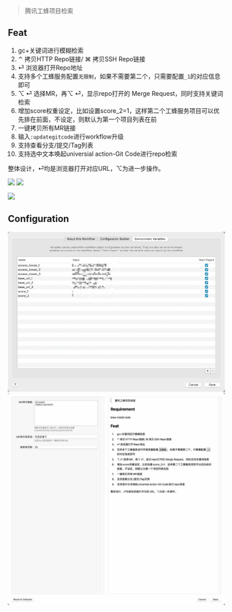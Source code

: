 > 腾讯工蜂项目检索

## Feat

1. gc+关键词进行模糊检索
2. ⌃ 拷贝HTTP Repo链接/ ⌘ 拷贝SSH Repo链接
3. ⏎ 浏览器打开Repo地址
4. 支持多个工蜂服务配置`无限制`，如果不需要第二个，只需要配置`_1`的对应信息即可
5. ⌥ ⏎ 选择MR，再⌥ ⏎，显示repo打开的 Merge Request，同时支持关键词检索
6. 增加score权重设定，比如设置score_2=1，这样第二个工蜂服务项目可以优先排在前面，不设定，则默认为第一个项目列表在前
7. 一键拷贝所有MR链接
8. 输入`:updategitcode`进行workflow升级
9. 支持查看分支/提交/Tag列表
10. 支持选中文本唤起universial action-Git Code进行repo检索

整体设计，⏎均是浏览器打开对应URL，⌥为进一步操作。



![](https://img.shields.io/badge/version-v1.18-green?style=for-the-badge)
[![](https://img.shields.io/badge/download-click-blue?style=for-the-badge)](https://github.com/alanhe421/alfred-workflows/raw/master/git-code/Git%20Code.alfredworkflow)




<!-- more -->
![](screenshot/screenshot.gif)

## Configuration

![screenshot1.png](screenshot/screenshot1.png)
![screenshot2.png](screenshot/screenshot2.jpg)
